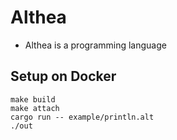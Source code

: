 # Althea
- Althea is a programming language

## Setup on Docker
```shell
make build
make attach
cargo run -- example/println.alt
./out
```
